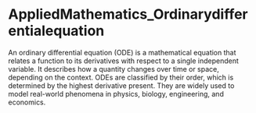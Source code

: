 # AppliedMathematics_Ordinarydifferentialequation
 An ordinary differential equation (ODE) is a mathematical equation that relates a function to its derivatives with respect to a single independent variable. It describes how a quantity changes over time or space, depending on the context. ODEs are classified by their order, which is determined by the highest derivative present. They are widely used to model real-world phenomena in physics, biology, engineering, and economics.

